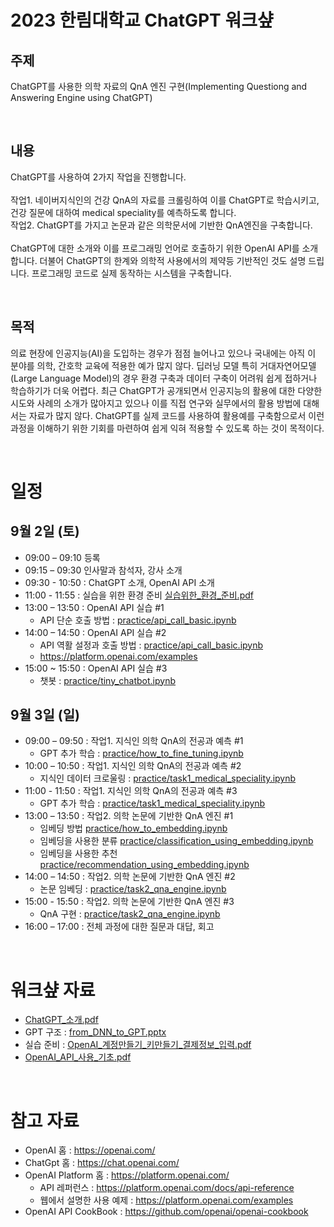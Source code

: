# 2023 한림대학교 ChatGPT 워크샾

## 주제
ChatGPT를 사용한 의학 자료의 QnA 엔진 구현(Implementing Questiong and Answering Engine using ChatGPT)

<br>

## 내용
ChatGPT를 사용하여 2가지 작업을 진행합니다. <br>
<br>
작업1. 네이버지식인의 건강 QnA의 자료를 크롤링하여 이를 ChatGPT로 학습시키고, 건강 질문에 대하여 medical speciality를 예측하도록 합니다.  <br>
작업2. ChatGPT를 가지고 논문과 같은 의학문서에 기반한 QnA엔진을 구축합니다.  <br>
<br>
ChatGPT에 대한 소개와 이를 프로그래밍 언어로 호출하기 위한 OpenAI API를 소개합니다. 더불어 ChatGPT의 한계와 의학적 사용에서의 제약등 기반적인 것도 설명 드립니다. 프로그래밍 코드로 실제 동작하는 시스템을 구축합니다.

<br>

## 목적
의료 현장에 인공지능(AI)을 도입하는 경우가 점점 늘어나고 있으나 국내에는 아직 이 분야를 의학, 간호학 교육에 적용한 예가 많지 않다. 딥러닝 모델 특히 거대자연어모델(Large Language Model)의 경우 환경 구축과 데이터 구축이 어려워 쉽게 접하거나 학습하기가 더욱 어렵다. 최근 ChatGPT가 공개되면서 인공지능의 활용에 대한 다양한 시도와 사례의 소개가 많아지고 있으나 이를 직접 연구와 실무에서의 활용 방법에 대해서는 자료가 많지 않다. ChatGPT를 실제 코드를 사용하여 활용예를 구축함으로서 이런 과정을 이해하기 위한 기회를 마련하여 쉽게 익혀 적용할 수 있도록 하는 것이 목적이다.

<br>

# 일정

## 9월 2일 (토)
- 09:00 – 09:10 등록
- 09:15 – 09:30 인사말과 참석자, 강사 소개
- 09:30 - 10:50 : ChatGPT 소개, OpenAI API 소개
- 11:00 - 11:55 : 실습을 위한 환경 준비 [실습위한_환경_준비.pdf](실습위한_환경_준비.pdf)
- 13:00 – 13:50 : OpenAI API 실습 #1
    - API 단순 호출 방법 : [practice/api_call_basic.ipynb](practice/api_call_basic.ipynb)
- 14:00 – 14:50 : OpenAI API 실습 #2
    - API 역활 설정과 호출 방법 : [practice/api_call_basic.ipynb](practice/api_call_basic.ipynb)
    - https://platform.openai.com/examples
- 15:00 ~ 15:50 : OpenAI API 실습 #3
    - 챗봇 : [practice/tiny_chatbot.ipynb](practice/tiny_chatbot.ipynb)

## 9월 3일 (일)

- 09:00 – 09:50 : 작업1. 지식인 의학 QnA의 전공과 예측 #1
    - GPT 추가 학습 : [practice/how_to_fine_tuning.ipynb](practice/how_to_fine_tuning.ipynb)
- 10:00 – 10:50 : 작업1. 지식인 의학 QnA의 전공과 예측 #2
    - 지식인 데이터 크로울링 : [practice/task1_medical_speciality.ipynb](practice/task1_medical_speciality.ipynb)
- 11:00 - 11:50 : 작업1. 지식인 의학 QnA의 전공과 예측 #3
    - GPT 추가 학습 : [practice/task1_medical_speciality.ipynb](practice/task1_medical_speciality.ipynb)
- 13:00 – 13:50 : 작업2. 의학 논문에 기반한 QnA 엔진 #1
    - 임베딩 방법 [practice/how_to_embedding.ipynb](practice/how_to_embedding.ipynb)
    - 임베딩을 사용한 분류 [practice/classification_using_embedding.ipynb]()
    - 임베딩을 사용한 추천 [practice/recommendation_using_embedding.ipynb]()
- 14:00 – 14:50 : 작업2. 의학 논문에 기반한 QnA 엔진 #2
    - 논문 임베딩 : [practice/task2_qna_engine.ipynb]()
- 15:00 - 15:50 : 작업2. 의학 논문에 기반한 QnA 엔진 #3
    - QnA 구현 : [practice/task2_qna_engine.ipynb]()
- 16:00 – 17:00 : 전체 과정에 대한 질문과 대답, 회고

<br>

# 워크샾 자료

- [ChatGPT_소개.pdf](ChatGPT_소개.pdf)
- GPT 구조 : [from_DNN_to_GPT.pptx](from_DNN_to_GPT.pptx)
- 실습 준비 : [OpenAI_계정만들기_키만들기_결제정보_입력.pdf](OpenAI_계정만들기_키만들기_결제정보_입력.pdf)
- [OpenAI_API_사용_기초.pdf](OpenAI_API_사용_기초.pdf)


<br>

# 참고 자료

- OpenAI 홈 : https://openai.com/
- ChatGpt 홈 : https://chat.openai.com/
- OpenAI Platform 홈 : https://platform.openai.com/
    - API 레퍼런스 : https://platform.openai.com/docs/api-reference
    - 웹에서 설명한 사용 예제 : https://platform.openai.com/examples
- OpenAI API CookBook : https://github.com/openai/openai-cookbook